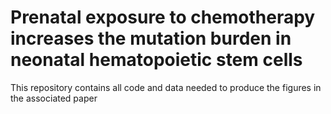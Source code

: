 # Prenatal exposure to chemotherapy increases the mutation burden in neonatal hematopoietic stem cells

This repository contains all code and data needed to produce the figures in the associated paper
